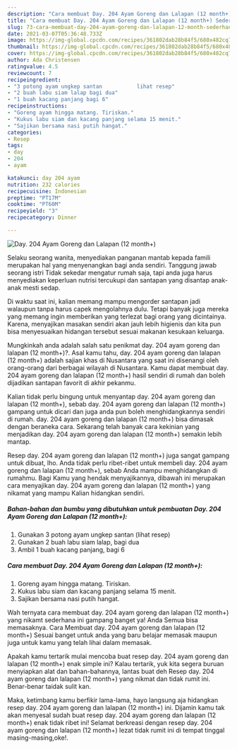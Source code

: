 ```yaml
---
description: "Cara membuat Day. 204 Ayam Goreng dan Lalapan (12 month+) Sederhana dan Mudah Dibuat"
title: "Cara membuat Day. 204 Ayam Goreng dan Lalapan (12 month+) Sederhana dan Mudah Dibuat"
slug: 73-cara-membuat-day-204-ayam-goreng-dan-lalapan-12-month-sederhana-dan-mudah-dibuat
date: 2021-03-07T05:36:48.733Z
image: https://img-global.cpcdn.com/recipes/361802dab28b84f5/680x482cq70/day-204-ayam-goreng-dan-lalapan-12-month-foto-resep-utama.jpg
thumbnail: https://img-global.cpcdn.com/recipes/361802dab28b84f5/680x482cq70/day-204-ayam-goreng-dan-lalapan-12-month-foto-resep-utama.jpg
cover: https://img-global.cpcdn.com/recipes/361802dab28b84f5/680x482cq70/day-204-ayam-goreng-dan-lalapan-12-month-foto-resep-utama.jpg
author: Ada Christensen
ratingvalue: 4.5
reviewcount: 7
recipeingredient:
- "3 potong ayam ungkep santan           lihat resep"
- "2 buah labu siam lalap bagi dua"
- "1 buah kacang panjang bagi 6"
recipeinstructions:
- "Goreng ayam hingga matang. Tiriskan."
- "Kukus labu siam dan kacang panjang selama 15 menit."
- "Sajikan bersama nasi putih hangat."
categories:
- Resep
tags:
- day
- 204
- ayam

katakunci: day 204 ayam 
nutrition: 232 calories
recipecuisine: Indonesian
preptime: "PT17M"
cooktime: "PT60M"
recipeyield: "3"
recipecategory: Dinner

---
```



![Day. 204 Ayam Goreng dan Lalapan (12 month+)](https://img-global.cpcdn.com/recipes/361802dab28b84f5/680x482cq70/day-204-ayam-goreng-dan-lalapan-12-month-foto-resep-utama.jpg)

Selaku seorang wanita, menyediakan panganan mantab kepada famili merupakan hal yang menyenangkan bagi anda sendiri. Tanggung jawab seorang istri Tidak sekedar mengatur rumah saja, tapi anda juga harus menyediakan keperluan nutrisi tercukupi dan santapan yang disantap anak-anak mesti sedap.

Di waktu  saat ini, kalian memang mampu mengorder santapan jadi walaupun tanpa harus capek mengolahnya dulu. Tetapi banyak juga mereka yang memang ingin memberikan yang terlezat bagi orang yang dicintainya. Karena, menyajikan masakan sendiri akan jauh lebih higienis dan kita pun bisa menyesuaikan hidangan tersebut sesuai makanan kesukaan keluarga. 



Mungkinkah anda adalah salah satu penikmat day. 204 ayam goreng dan lalapan (12 month+)?. Asal kamu tahu, day. 204 ayam goreng dan lalapan (12 month+) adalah sajian khas di Nusantara yang saat ini disenangi oleh orang-orang dari berbagai wilayah di Nusantara. Kamu dapat membuat day. 204 ayam goreng dan lalapan (12 month+) hasil sendiri di rumah dan boleh dijadikan santapan favorit di akhir pekanmu.

Kalian tidak perlu bingung untuk menyantap day. 204 ayam goreng dan lalapan (12 month+), sebab day. 204 ayam goreng dan lalapan (12 month+) gampang untuk dicari dan juga anda pun boleh menghidangkannya sendiri di rumah. day. 204 ayam goreng dan lalapan (12 month+) bisa dimasak dengan beraneka cara. Sekarang telah banyak cara kekinian yang menjadikan day. 204 ayam goreng dan lalapan (12 month+) semakin lebih mantap.

Resep day. 204 ayam goreng dan lalapan (12 month+) juga sangat gampang untuk dibuat, lho. Anda tidak perlu ribet-ribet untuk membeli day. 204 ayam goreng dan lalapan (12 month+), sebab Anda mampu menghidangkan di rumahmu. Bagi Kamu yang hendak menyajikannya, dibawah ini merupakan cara menyajikan day. 204 ayam goreng dan lalapan (12 month+) yang nikamat yang mampu Kalian hidangkan sendiri.

<!--inarticleads1-->

##### Bahan-bahan dan bumbu yang dibutuhkan untuk pembuatan Day. 204 Ayam Goreng dan Lalapan (12 month+):

1. Gunakan 3 potong ayam ungkep santan           (lihat resep)
1. Gunakan 2 buah labu siam lalap, bagi dua
1. Ambil 1 buah kacang panjang, bagi 6




<!--inarticleads2-->

##### Cara membuat Day. 204 Ayam Goreng dan Lalapan (12 month+):

1. Goreng ayam hingga matang. Tiriskan.
1. Kukus labu siam dan kacang panjang selama 15 menit.
1. Sajikan bersama nasi putih hangat.




Wah ternyata cara membuat day. 204 ayam goreng dan lalapan (12 month+) yang nikamt sederhana ini gampang banget ya! Anda Semua bisa memasaknya. Cara Membuat day. 204 ayam goreng dan lalapan (12 month+) Sesuai banget untuk anda yang baru belajar memasak maupun juga untuk kamu yang telah lihai dalam memasak.

Apakah kamu tertarik mulai mencoba buat resep day. 204 ayam goreng dan lalapan (12 month+) enak simple ini? Kalau tertarik, yuk kita segera buruan menyiapkan alat dan bahan-bahannya, lantas buat deh Resep day. 204 ayam goreng dan lalapan (12 month+) yang nikmat dan tidak rumit ini. Benar-benar taidak sulit kan. 

Maka, ketimbang kamu berfikir lama-lama, hayo langsung aja hidangkan resep day. 204 ayam goreng dan lalapan (12 month+) ini. Dijamin kamu tak akan menyesal sudah buat resep day. 204 ayam goreng dan lalapan (12 month+) enak tidak ribet ini! Selamat berkreasi dengan resep day. 204 ayam goreng dan lalapan (12 month+) lezat tidak rumit ini di tempat tinggal masing-masing,oke!.

